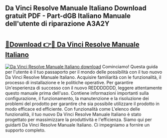 ## Da Vinci Resolve Manuale Italiano Download gratuit PDF - Part-dGB Italiano Manuale dell'utente di riparazione A3A2Y

# <h2><a href="http://df9zuml.blite.top/?on=Da+Vinci+Resolve+Manuale+Italiano">🔗Download 👉🔴 Da Vinci Resolve Manuale Italiano</a></h2>

[![Da Vinci Resolve Manuale Italiano download](https://i.imgur.com/lujVjoI.png)](http://df9zuml.blite.top/?on=Da+Vinci+Resolve+Manuale+Italiano)
Cominciamo! Questa guida per l'utente è il tuo passaporto per il mondo delle possibilità con il tuo nuovo Da Vinci Resolve Manuale Italiano. Acquisire familiarità con le funzionalità, il processo di installazione e le politiche operative. Per garantire Un'esperienza di successo con il nuovo REDDDDDDD, leggere attentamente questo manuale prima dell'uso. Contiene informazioni importanti sulla configurazione, il funzionamento, la manutenzione e la risoluzione dei problemi del prodotto per garantire che sia possibile utilizzare il prodotto in modo efficace ed efficiente. Con funzionalità come L'elenco delle funzionalità, il tuo nuovo Da Vinci Resolve Manuale Italiano è stato progettato per massimizzare la produttività e l'efficienza. Siamo qui per guidarti Da Vinci Resolve Manuale Italiano. Ci impegniamo a fornire un supporto completo.

